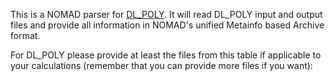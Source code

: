 This is a NOMAD parser for [DL_POLY](https://www.scd.stfc.ac.uk/Pages/DL_POLY.aspx). It will read DL_POLY input and
output files and provide all information in NOMAD's unified Metainfo based Archive format.

For DL_POLY please provide at least the files from this table if applicable to your
calculations (remember that you can provide more files if you want):



